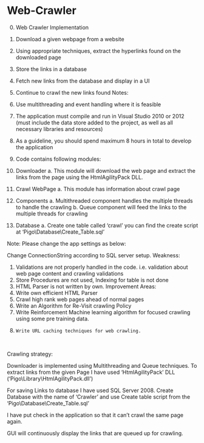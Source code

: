 Web-Crawler
===========


0.  Web Crawler Implementation

1.	Download a given webpage from a website
2.	Using appropriate techniques, extract the hyperlinks found on the downloaded page
3.	Store the links in a database
4.	Fetch new links from the database and display in a UI
5.  Continue to crawl the new links found
Notes:
1.	Use multithreading and event handling where it is feasible
2.	The application must compile and run in Visual Studio 2010 or 2012 (must include the data store added to the       project, as well as all necessary libraries and resources)
3.	As a guideline, you should spend maximum 8 hours in total to develop the application


1. Code contains following modules:
1.	Downloader
    a.	This module will download the web page and extract the links from the page using the HtmlAgilityPack DLL.
2.	Crawl WebPage
    a.	This module has information about crawl page
3.	Components 
    a.	Multithreaded component handles the multiple threads to handle the crawling
    b.	Queue component will feed the links to the multiple threads for crawling
4.	Database
    a.	Create one table called ‘crawl’ you can find the create script at ‘Pigo\Database\Create_Table.sql’

Note: Please change the app settings as below:
<appSettings>
    <add key="MaximumThreads" value="10"/>
    <add key="ConnectionString" value="Data Source=localhost;Initial Catalog=Crawler;User       ID=sa;Password=Password!"/>
</appSettings>

Change ConnectionString according to SQL server setup.
Weakness:
  1.	Validations are not properly handled in the code. i.e. validation about web page content and crawling validations
  2.	Store Procedures are not used, Indexing for table is not done
  3.	HTML Parser is not written by own.
Improvement Areas:
  1.	Write own efficient HTML Parser
  2.	Crawl high rank web pages ahead of normal pages
  3.	Write an Algorithm for Re-Visit crawling Policy
  4.	Write Reinforcement Machine learning algorithm for focused crawling using some pre training data.
  5.	 Write URL caching techniques for web crawling.
 

Crawling strategy:
 
Downloader is implemented using Multithreading and Queue techniques. To extract links from the given Page I have used ‘HtmlAgilityPack’ DLL (‘Pigo\Library\HtmlAgilityPack.dll’) 

For saving Links to database I have used SQL Server 2008. Create Database with the name of ‘Crawler’ and use Create table script from the ‘Pigo\Database\Create_Table.sql’

I have put check in the application so that it can’t crawl the same page again. 

GUI will continuously display the links that are queued up for crawling. 


